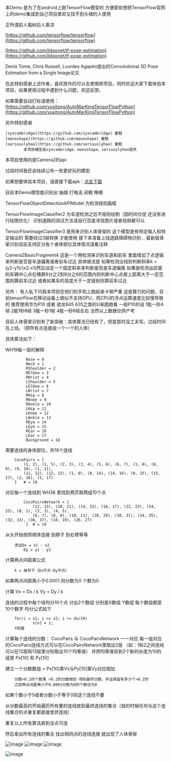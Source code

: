 ﻿本Demo 是为了在android上跑TensorFlow模型的
方便那些想把TensorFlow官网上的demo集成到自己项目里却又找不到头绪的人使用

正所谓前人栽树后人乘凉

[https://github.com/tensorflow/tensorflow](https://github.com/tensorflow/tensorflow)

[https://github.com/ildoonet/tf-pose-estimation](https://github.com/ildoonet/tf-pose-estimation)

Denis Tome, Chris Russell, Lourdes Agapito提出的Convolutional 3D Pose Estimation from a Single Image论文

在此特别感谢上述作者，喜欢原作的可以去使用原项目。同时欢迎大家下载体验本项目，如果使用过程中遇到什么问题，欢迎反馈。

如果需要自动打标请使用：[https://github.com/yuxitong/AutoMarKingTensorFlowPython](https://github.com/yuxitong/AutoMarKingTensorFlowPython)

另外特别感谢

	[zyxcambridge](https://github.com/zyxcambridge) 童鞋
	[manoshape](https://github.com/manoshape) 童鞋
	[seriouslyhao](https://github.com/seriouslyhao) 童鞋
        	本项目模型由zyxcambridge、manoshape、seriouslyhao提供

本项目使用的是Camera2的api

过段时间我还会陆续公布一些更好玩的模型

如果想要体验本项目，请直接下载apk：[点击下载](https://github.com/yuxitong/TensorFlowAndroidDemo/raw/master/apk/app-debug.apk)

目前本Demo模型能识别出 抽烟 打电话 闭眼 睁眼

TensorFlowObjectDetectionAPIModel 为检测规则画框

TensorFlowImageClassifier2   为车道检测之后不规则绘制（因时间仓促 还没有进行绘图优化）
识别道路的测试方法请自行百度寻找图片或者视频都可以

TensorFlowImageClassifier3  是用来识别人体骨架的  这个模型是有特定输入和特定输出的  需要经过3层转换 才能使用
接下来准备上线道路障碍物识别...
最新版骨架识别目前支持区分各个身体部位具体情况请看注释

Camera2BasicFragment4
这是一个用检测来识别车道和前车
里面增加了点逻辑来判断是否是车道偏离或者前车过近
具体做法是
如果检测出线则判断斜率k = (y2-y1)/(x2-x1)然后设定一个固定斜率来判断是否是车道偏离
如果是检测出前面的车辆中心点在横屏8分之2到8分之6的范围内则判断中心点居上距离大于一定范围则算前车过近
         或者如果车的高度大于一定级别则算前车过近
         
另外： 有人私下问我本项目在他们的手机上跑起来卡顿严重
       这是算力的问题，目前tensorFlow在移动设备上貌似不支持GPU，而CPU的浮点运算速度比较慢导致的
       推荐使用华为P10 或者 骁龙845 635之类的U来跑跑看 
       一般P10的话 1能一秒4帧  2能1秒8帧   3能一秒1帧  4能一秒6帧左右
       当然以上数据仅供产考
         


目前人体骨架识别有了新突破：具体算法已经有了，但是暂时没工夫写。过段时间在上线。（把所有点连接成一个一个的人体）

具体算法如下：
 
W*H*19每一层的解释

             Nose = 0
             Neck = 1
             RShoulder = 2
             RElbow = 3
             RWrist = 4
             LShoulder = 5
             LElbow = 6
             LWrist = 7
             RHip = 8
             RKnee = 9
             RAnkle = 10
             LHip = 11
             LKnee = 12
             LAnkle = 13
             REye = 14
             LEye = 15
             REar = 16
             LEar = 17
             Background = 18
             
需要连线的身体部位，共19个连线

        CocoPairs = [
            (1, 2), (1, 5), (2, 3), (3, 4), (5, 6), (6, 7), (1, 8), (8, 9), (9, 10), (1, 11),
            (11, 12), (12, 13), (1, 0), (0, 14), (14, 16), (0, 15), (15, 17), (2, 16), (5, 17)
        ]   # = 19
             
对应每一个连线到 W*H*38 里找到两页取两组10个点

            CocoPairsNetwork = [
                (12, 13), (20, 21), (14, 15), (16, 17), (22, 23), (24, 25), (0, 1), (2, 3), (4, 5),
                (6, 7), (8, 9), (10, 11), (28, 29), (30, 31), (34, 35), (32, 33), (36, 37), (18, 19), (26, 27)
             ]  # = 19
从头开始按照顺序连接 到脖子 到右臂等等

        求出Dx = x1 - x2
            Dy = y1 - y2
            
计算两点间距离公式

        k = 根号下（Dx平方-Dy平方）

如果两点间距离小于0.0001 则分数为0 个数为0

计算    Vx = Dx / k
        Vy = Dy / k

连线的过程中每个线均分10个点  分出2个数组 分别是X数组 Y数组 每个数组都是10个数字
均分公式如下

        for(i = x1; i <= x2; i += dx/10)
                x[n] = i;
        Y同理
        
计算每个连线的分数：
        CocoPairs 与 CocoPairsNetwork 一一对应
        每一组对应的CocoPairs连线方式可以在CocoPairsNetwork里取出2层
        （如：1和2之间连线 可以在12层和13层里分别取出10个均等值）
        并把均等值存到2个新的长度为10的组里
        Px[10] 和 Py[10]
        
建立一个分数数组 = Px[10]乘Vx与Py[10]乘Vy对应相加
        
        分数>0.2的个数乘 >0.2的分数相加 得到最终分数，并且保留有多少个>0.2的
        之前两点间距离小于0.0001分数为0的个数也为0
        
如果个数小于5或者分数小于等于0则这个连线不要

从分数最高的开始遍历所有要的连线放到最终连线的集合（放的时候任何与这个连线集合的点重复都直接舍弃连线）

重复以上所有算法直到没点可连

然后拿出所有连线的集合 找出相同点的连线连接 就出现了人体骨架

![image](https://github.com/yuxitong/TensorFlowAndroidDemo/blob/master/image/face.gif)  ![image](https://github.com/yuxitong/TensorFlowAndroidDemo/blob/master/image/road.gif)  ![image](https://github.com/yuxitong/TensorFlowDemo/blob/master/image/body.gif)

![image](https://github.com/yuxitong/TensorFlowAndroidDemo/blob/master/image/carAndLine.gif)